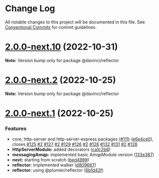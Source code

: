 # Change Log

All notable changes to this project will be documented in this file.
See [Conventional Commits](https://conventionalcommits.org) for commit guidelines.

# [2.0.0-next.10](https://github.com/HPInc/davinci/compare/@davinci/reflector@2.0.0-next.2...@davinci/reflector@2.0.0-next.10) (2022-10-31)

**Note:** Version bump only for package @davinci/reflector





# [2.0.0-next.2](https://github.com/HPInc/davinci/compare/@davinci/reflector@2.0.0-next.1...@davinci/reflector@2.0.0-next.2) (2022-10-25)

**Note:** Version bump only for package @davinci/reflector





# [2.0.0-next.1](https://github.com/HPInc/davinci/compare/@davinci/reflector@1.1.1...@davinci/reflector@2.0.0-next.1) (2022-10-25)


### Features

* core, http-server and http-server-express packages ([#111](https://github.com/HPInc/davinci/issues/111)) ([e6e4ce0](https://github.com/HPInc/davinci/commit/e6e4ce0dcc81a3b44976cde471353f77ad872e65)), closes [#125](https://github.com/HPInc/davinci/issues/125) [#2](https://github.com/HPInc/davinci/issues/2) [#127](https://github.com/HPInc/davinci/issues/127) [#2](https://github.com/HPInc/davinci/issues/2) [#129](https://github.com/HPInc/davinci/issues/129) [#126](https://github.com/HPInc/davinci/issues/126) [#2](https://github.com/HPInc/davinci/issues/2) [#128](https://github.com/HPInc/davinci/issues/128) [#132](https://github.com/HPInc/davinci/issues/132) [#131](https://github.com/HPInc/davinci/issues/131) [#2](https://github.com/HPInc/davinci/issues/2) [#128](https://github.com/HPInc/davinci/issues/128)
* **HttpServerModule:** added decorators ([ca1c2b6](https://github.com/HPInc/davinci/commit/ca1c2b643ad0dcd6a63cc66919bf4ff89d12bace))
* **messagingAmqp:** implemented basic AmqpModule version ([133e387](https://github.com/HPInc/davinci/commit/133e387849ee221701ec6aad4d5bc261fa269c5b))
* **next:** starting from scratch ([bed4989](https://github.com/HPInc/davinci/commit/bed498970f64146d81aa78d5b0a2cef2d4ece046))
* **reflector:** implemented walker ([d809667](https://github.com/HPInc/davinci/commit/d809667a757100d09b68c6fc77ae6cd5f9430be3))
* **reflector:** using @plumier/reflector ([6b1d42f](https://github.com/HPInc/davinci/commit/6b1d42f2b7f5e8ee85f135f96e10f3fe4f3d878c))

